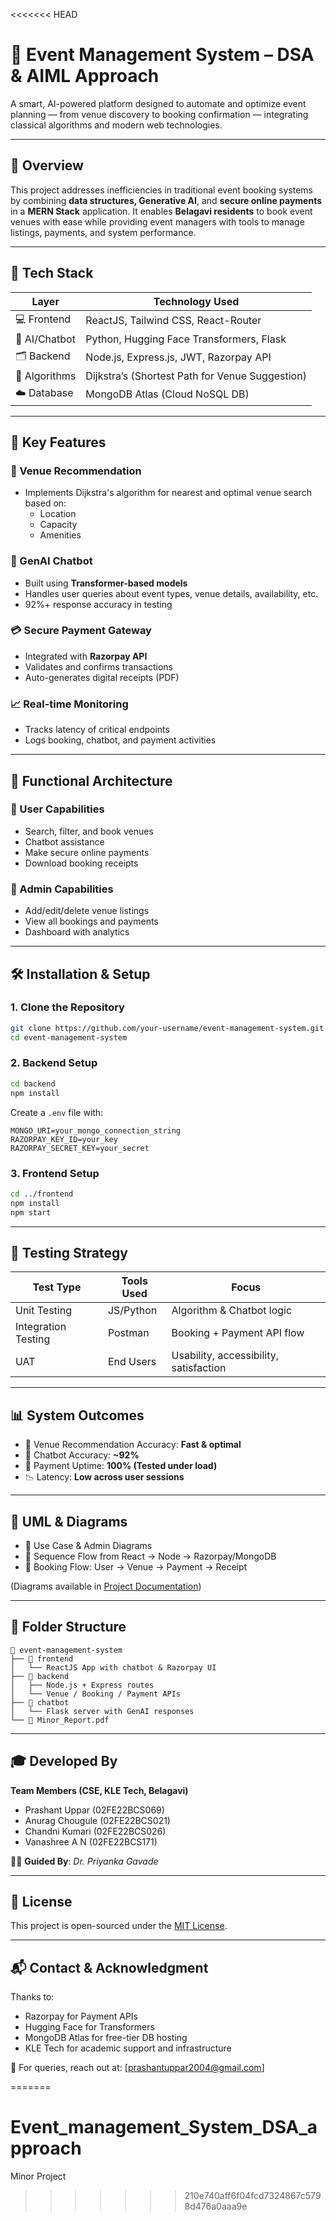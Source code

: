 <<<<<<< HEAD

# 🎉 Event Management System – DSA & AIML Approach

A smart, AI-powered platform designed to automate and optimize event planning — from venue discovery to booking confirmation — integrating classical algorithms and modern web technologies.

---

## 🧩 Overview

This project addresses inefficiencies in traditional event booking systems by combining **data structures, Generative AI**, and **secure online payments** in a **MERN Stack** application. It enables **Belagavi residents** to book event venues with ease while providing event managers with tools to manage listings, payments, and system performance.

---

## 🔧 Tech Stack

| Layer          | Technology Used                                |
|----------------|------------------------------------------------|
| 💻 Frontend     | ReactJS, Tailwind CSS, React-Router            |
| 🧠 AI/Chatbot   | Python, Hugging Face Transformers, Flask       |
| 🗂️ Backend      | Node.js, Express.js, JWT, Razorpay API         |
| 🧮 Algorithms   | Dijkstra’s (Shortest Path for Venue Suggestion)|
| ☁️ Database     | MongoDB Atlas (Cloud NoSQL DB)                 |

---

## 🎯 Key Features

### 📍 Venue Recommendation
- Implements Dijkstra's algorithm for nearest and optimal venue search based on:
  - Location
  - Capacity
  - Amenities

### 💬 GenAI Chatbot
- Built using **Transformer-based models**
- Handles user queries about event types, venue details, availability, etc.
- 92%+ response accuracy in testing

### 💳 Secure Payment Gateway
- Integrated with **Razorpay API**
- Validates and confirms transactions
- Auto-generates digital receipts (PDF)

### 📈 Real-time Monitoring
- Tracks latency of critical endpoints
- Logs booking, chatbot, and payment activities

---

## 🧪 Functional Architecture

### 👤 User Capabilities
- Search, filter, and book venues
- Chatbot assistance
- Make secure online payments
- Download booking receipts

### 🔐 Admin Capabilities
- Add/edit/delete venue listings
- View all bookings and payments
- Dashboard with analytics

---

## 🛠️ Installation & Setup

### 1. Clone the Repository

```bash
git clone https://github.com/your-username/event-management-system.git
cd event-management-system
````

### 2. Backend Setup

```bash
cd backend
npm install
```

Create a `.env` file with:

```env
MONGO_URI=your_mongo_connection_string
RAZORPAY_KEY_ID=your_key
RAZORPAY_SECRET_KEY=your_secret
```

### 3. Frontend Setup

```bash
cd ../frontend
npm install
npm start
```

---

## 🧪 Testing Strategy

| Test Type           | Tools Used | Focus                                  |
| ------------------- | ---------- | -------------------------------------- |
| Unit Testing        | JS/Python  | Algorithm & Chatbot logic              |
| Integration Testing | Postman    | Booking + Payment API flow             |
| UAT                 | End Users  | Usability, accessibility, satisfaction |

---

## 📊 System Outcomes

* 🔎 Venue Recommendation Accuracy: **Fast & optimal**
* 🤖 Chatbot Accuracy: **\~92%**
* 💸 Payment Uptime: **100% (Tested under load)**
* 📉 Latency: **Low across user sessions**

---

## 📐 UML & Diagrams

* 🧾 Use Case & Admin Diagrams
* 🔁 Sequence Flow from React → Node → Razorpay/MongoDB
* 📌 Booking Flow: User → Venue → Payment → Receipt

(Diagrams available in [Project Documentation](./docs/Minor%20report.pdf))

---

## 📂 Folder Structure

```
📁 event-management-system
├── 📁 frontend
│   └── ReactJS App with chatbot & Razorpay UI
├── 📁 backend
│   ├── Node.js + Express routes
│   └── Venue / Booking / Payment APIs
├── 📁 chatbot
│   └── Flask server with GenAI responses
└── 📄 Minor_Report.pdf
```

---

## 🎓 Developed By

**Team Members (CSE, KLE Tech, Belagavi)**

* Prashant Uppar (02FE22BCS069)
* Anurag Chougule (02FE22BCS021)
* Chandni Kumari (02FE22BCS026)
* Vanashree A N (02FE22BCS171)

👨‍🏫 **Guided By**: *Dr. Priyanka Gavade*

---

## 📄 License

This project is open-sourced under the [MIT License](./LICENSE).

---

## 📬 Contact & Acknowledgment

Thanks to:

* Razorpay for Payment APIs
* Hugging Face for Transformers
* MongoDB Atlas for free-tier DB hosting
* KLE Tech for academic support and infrastructure

📧 For queries, reach out at: \[[prashantuppar2004@gmail.com](mailto:your-email@example.com)]


=======
# Event_management_System_DSA_approach
Minor Project 
>>>>>>> 210e740aff6f04fcd7324867c5798d476a0aaa9e
